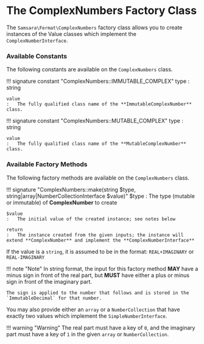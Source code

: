 # The ComplexNumbers Factory Class

The `Samsara\Fermat\ComplexNumbers` factory class allows you to create instances of the Value classes which implement the `ComplexNumberInterface`.

### Available Constants

The following constants are available on the `ComplexNumbers` class.

!!! signature constant "ComplexNumbers::IMMUTABLE_COMPLEX"
type
:   string

    value
    :   The fully qualified class name of the **ImmutableComplexNumber** class.

!!! signature constant "ComplexNumbers::MUTABLE_COMPLEX"
type
:   string

    value
    :   The fully qualified class name of the **MutableComplexNumber** class.

### Available Factory Methods

The following factory methods are available on the `ComplexNumbers` class.

!!! signature "ComplexNumbers::make(string $type, string|array|NumberCollectionInterface $value)"
$type
:   The type (mutable or immutable) of **ComplexNumber** to create

    $value
    :   The initial value of the created instance; see notes below
    
    return
    :   The instance created from the given inputs; the instance will extend **ComplexNumber** and implement the **ComplexNumberInterface**

If the value is a `string`, it is assumed to be in the format: `REAL+IMAGINARY` or `REAL-IMAGINARY`

!!! note "Note"
In string format, the input for this factory method **MAY** have a minus sign in front of the real part, but **MUST** have either a plus or minus sign in front of the imaginary part.

    The sign is applied to the number that follows and is stored in the `ImmutableDecimal` for that number.

You may also provide either an `array` or a `NumberCollection` that have exactly two values which implement the `SimpleNumberInterface`.

!!! warning "Warning"
The real part must have a key of `0`, and the imaginary part must have a key of `1` in the given `array` or `NumberCollection`.
